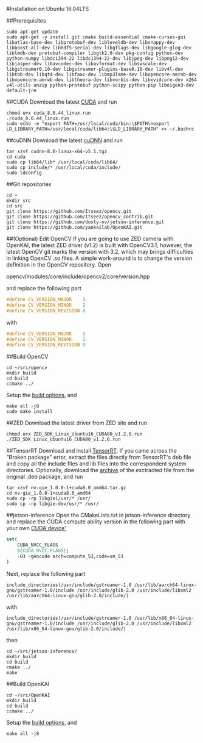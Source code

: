 #Installation on Ubuntu 16.04LTS

##Prerequisites

```Shell
sudo apt-get update
sudo apt-get -y install git cmake build-essential cmake-curses-gui libatlas-base-dev libprotobuf-dev libleveldb-dev libsnappy-dev libboost-all-dev libhdf5-serial-dev libgflags-dev libgoogle-glog-dev liblmdb-dev protobuf-compiler libgtk2.0-dev pkg-config python-dev python-numpy libdc1394-22 libdc1394-22-dev libjpeg-dev libpng12-dev libjasper-dev libavcodec-dev libavformat-dev libswscale-dev libgstreamer0.10-dev libgstreamer-plugins-base0.10-dev libv4l-dev libtbb-dev libqt4-dev libfaac-dev libmp3lame-dev libopencore-amrnb-dev libopencore-amrwb-dev libtheora-dev libvorbis-dev libxvidcore-dev x264 v4l-utils unzip python-protobuf python-scipy python-pip libeigen3-dev default-jre
```

##CUDA
Download the latest [CUDA](https://developer.nvidia.com/cuda-downloads) and run

```Shell
chmod u+x cuda_8.0.44_linux.run
./cuda_8.0.44_linux.run
sudo echo -e "export PATH=/usr/local/cuda/bin:\$PATH\nexport LD_LIBRARY_PATH=/usr/local/cuda/lib64:\$LD_LIBRARY_PATH" >> ~/.bashrc
```

##cuDNN
Download the latest [cuDNN](https://developer.nvidia.com/cudnn) and run

```Shell
tar xzvf cudnn-8.0-linux-x64-v5.1.tgz
cd cuda
sudo cp lib64/lib* /usr/local/cuda/lib64/
sudo cp include/* /usr/local/cuda/include/
sudo ldconfig
```

##Git repositories

```Shell
cd ~
mkdir src
cd src
git clone https://github.com/Itseez/opencv.git
git clone https://github.com/Itseez/opencv_contrib.git
git clone https://github.com/dusty-nv/jetson-inference.git
git clone https://github.com/yankailab/OpenKAI.git
```

##(Optional) Edit OpenCV
If you are going to use ZED camera with OpenKAI, the latest ZED driver (v1.2) is built with OpenCV3.1, however, the latest OpenCV git marks the version with 3.2, which may brings difficulties in linking OpenCV .so files. A simple work-around is to change the version definition in the OpenCV repository. Open

opencv/modules/core/include/opencv2/core/version.hpp

and replace the following part

```cxx
#define CV_VERSION_MAJOR    3
#define CV_VERSION_MINOR    2
#define CV_VERSION_REVISION 0
```

with

```cxx
#define CV_VERSION_MAJOR    3
#define CV_VERSION_MINOR    1
#define CV_VERSION_REVISION 0
```

##Build OpenCV

```Shell
cd ~/src/opencv
mkdir build
cd build
ccmake ../
```
Setup the [build options](), and

```Shell
make all -j8
sudo make install
```

##ZED
Download the latest driver from ZED site and run

```Shell
chmod u+x ZED_SDK_Linux_Ubuntu16_CUDA80_v1.2.0.run
./ZED_SDK_Linux_Ubuntu16_CUDA80_v1.2.0.run
```

##TensorRT
Download and install [TensorRT](https://developer.nvidia.com/tensorrt). If you came across the "Broken package" error, extract the files directly from TensorRT's deb file and copy all the include files and lib files into the correspondent system directories. Optionally, download the [archive]() of the exctracted file from the original .deb package, and run

```Shell
tar xzvf nv-gie_1.0.0-1+cuda8.0_amd64.tar.gz
cd nv-gie_1.0.0-1+cuda8.0_amd64
sudo cp -rp libgie1/usr/* /usr/
sudo cp -rp libgie-dev/usr/* /usr/
```

##jetson-inference
Open the CMakeLists.txt in jetson-inference directory and replace the CUDA compute ability version in the following part with your own [CUDA device'](https://en.wikipedia.org/wiki/CUDA#GPUs_supported)

```cmake
set(
	CUDA_NVCC_FLAGS
	${CUDA_NVCC_FLAGS}; 
    -O3 -gencode arch=compute_53,code=sm_53
)
```

Next, replace the following part

```Shell
include_directories(/usr/include/gstreamer-1.0 /usr/lib/aarch64-linux-gnu/gstreamer-1.0/include /usr/include/glib-2.0 /usr/include/libxml2 /usr/lib/aarch64-linux-gnu/glib-2.0/include/)
```

with

```Shell
include_directories(/usr/include/gstreamer-1.0 /usr/lib/x86_64-linux-gnu/gstreamer-1.0/include /usr/include/glib-2.0 /usr/include/libxml2 /usr/lib/x86_64-linux-gnu/glib-2.0/include/)
```

then

```Shell
cd ~/src/jetson-inference/
mkdir build
cd build
cmake ../
make
```

##Build OpenKAI

```Shell
cd ~/src/OpenKAI
mkdir build
cd build
ccmake ../
```
Setup the [build options](), and

```Shell
make all -j8
```
